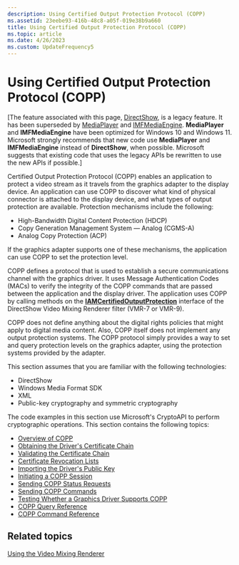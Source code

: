 ```yaml
---
description: Using Certified Output Protection Protocol (COPP)
ms.assetid: 23eebe93-416b-48c8-a05f-019e38b9a660
title: Using Certified Output Protection Protocol (COPP)
ms.topic: article
ms.date: 4/26/2023
ms.custom: UpdateFrequency5
---
```


# Using Certified Output Protection Protocol (COPP)

\[The feature associated with this page, [DirectShow](/windows/win32/directshow/directshow), is a legacy feature. It has been superseded by [MediaPlayer](/uwp/api/Windows.Media.Playback.MediaPlayer) and [IMFMediaEngine](/windows/win32/api/mfmediaengine/nn-mfmediaengine-imfmediaengine). **MediaPlayer** and **IMFMediaEngine** have been optimized for Windows 10 and Windows 11. Microsoft strongly recommends that new code use **MediaPlayer** and **IMFMediaEngine** instead of **DirectShow**, when possible. Microsoft suggests that existing code that uses the legacy APIs be rewritten to use the new APIs if possible.\]

Certified Output Protection Protocol (COPP) enables an application to protect a video stream as it travels from the graphics adapter to the display device. An application can use COPP to discover what kind of physical connector is attached to the display device, and what types of output protection are available. Protection mechanisms include the following:

-   High-Bandwidth Digital Content Protection (HDCP)
-   Copy Generation Management System — Analog (CGMS-A)
-   Analog Copy Protection (ACP)

If the graphics adapter supports one of these mechanisms, the application can use COPP to set the protection level.

COPP defines a protocol that is used to establish a secure communications channel with the graphics driver. It uses Message Authentication Codes (MACs) to verify the integrity of the COPP commands that are passed between the application and the display driver. The application uses COPP by calling methods on the [**IAMCertifiedOutputProtection**](/windows/desktop/api/Strmif/nn-strmif-iamcertifiedoutputprotection) interface of the DirectShow Video Mixing Renderer filter (VMR-7 or VMR-9).

COPP does not define anything about the digital rights policies that might apply to digital media content. Also, COPP itself does not implement any output protection systems. The COPP protocol simply provides a way to set and query protection levels on the graphics adapter, using the protection systems provided by the adapter.

This section assumes that you are familiar with the following technologies:

-   DirectShow
-   Windows Media Format SDK
-   XML
-   Public-key cryptography and symmetric cryptography

The code examples in this section use Microsoft's CryptoAPI to perform cryptographic operations. This section contains the following topics:

-   [Overview of COPP](overview-of-copp.md)
-   [Obtaining the Driver's Certificate Chain](obtaining-the-drivers-certificate-chain.md)
-   [Validating the Certificate Chain](validating-the-certificate-chain.md)
-   [Certificate Revocation Lists](certificate-revocation-lists.md)
-   [Importing the Driver's Public Key](importing-the-drivers-public-key.md)
-   [Initiating a COPP Session](initiating-a-copp-session.md)
-   [Sending COPP Status Requests](sending-copp-status-requests.md)
-   [Sending COPP Commands](sending-copp-commands.md)
-   [Testing Whether a Graphics Driver Supports COPP](testing-whether-a-graphics-driver-supports-copp.md)
-   [COPP Query Reference](copp-query-reference.md)
-   [COPP Command Reference](copp-command-reference.md)

## Related topics

<dl> <dt>

[Using the Video Mixing Renderer](using-the-video-mixing-renderer.md)
</dt> </dl>

 

 



